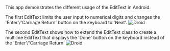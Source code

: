 ﻿
This app demonstrates the different usage of the EditText in Android.

The first EditText limits the user input to numerical digits and changes the 'Enter'/'Carriage Return' button on the keyboard to 'Next'.
![Droid](https://github.com/xamarin/customer-success-samples/blob/BrandonSampleAppsJan2016/samples/Xamarin.Android/MultiTextSampleApp_EnterButtonInMultilineEditText/EntryWithNumericalKeyboard.png?raw=true "EditText with Numerical Keyboard and Next Button")

The second EditText shows how to extend the EditText class to create a multiline EditText that displays the 'Done' button on the keyboard instead of the 'Enter'/'Carriage Return'
![Droid](https://github.com/xamarin/customer-success-samples/blob/BrandonSampleAppsJan2016/samples/Xamarin.Android/MultiTextSampleApp_EnterButtonInMultilineEditText/MultilineEntrywithDoneButton.png?raw=true "Multiline EditText with Done Button ")
